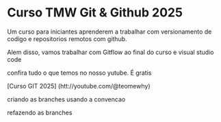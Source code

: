 # Curso TMW Git & Github 2025

Um curso para iniciantes aprenderem a trabalhar com versionamento de codigo
e repositorios remotos com github.

Alem disso, vamos trabalhar com Gitflow ao final do curso e visual studio code

confira tudo o que temos no nosso yutube. É gratis

[Curso GIT 2025] (htt://youtube.com/@teomewhy)

criando as branches usando a convencao

refazendo as branches
